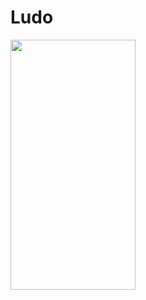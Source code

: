 # Ludo

<img src = "https://user-images.githubusercontent.com/54987308/174432915-ad5ccb31-255f-4fde-b48c-c87da59ee59e.gif" width = "200" height="400"/>

